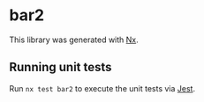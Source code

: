 # bar2

This library was generated with [Nx](https://nx.dev).

## Running unit tests

Run `nx test bar2` to execute the unit tests via [Jest](https://jestjs.io).
